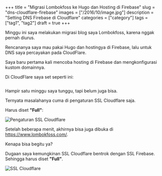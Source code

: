 +++
title = "Migrasi Lombokfoss ke Hugo dan Hosting di Firebase"
slug = "dns-cloudflare-firebase"
images = ["/2016/10/image.jpg"]
description = "Setting DNS Firebase di Cloudflare"
categories = ["category"]
tags = ["tag1", "tag2"]
draft = true
+++

Minggu ini saya melakukan migrasi blog saya Lombokfoss, karena nggak pernah diurus.

Rencananya saya mau pakai Hugo dan hostingya di Firebase, lalu untuk DNS
saya percayakan pada CloudFlare.

Saya baru pertama kali mencoba hosting di Firebase dan mengkonfigurasi
kustom domainnya.

Di CloudFlare saya set seperti ini:

![]()

Hampir satu minggu saya tunggu, tapi belum juga bisa.

Ternyata masalahanya cuma di pengaturan SSL Cloudflare saja.

Harus diset __"Full"__:

![Pengaturan SSL Cloudflare]()

Setelah beberapa menit, akhirnya bisa juga dibuka di https://www.lombokfoss.com/.

Kenapa bisa begitu ya?

Dugaan saya kemungkinan SSL Cloudflare bentrok dengan SSL Firebase. Sehingga harus diset __"Full"__.

![SSL Cloudflare](https://www.petanikode.com/img/cara-menambahkan-ssl-untuk-github-pages/cloudflare_ssl_modes.png)
